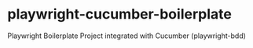 # playwright-cucumber-boilerplate
Playwright Boilerplate Project integrated with Cucumber (playwright-bdd)
